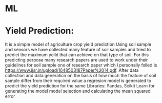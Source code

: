 # ML
# Yield Prediction:
It is a simple model of agriculture crop yield prediction 
Using soil sample and sensors we have collected many feature of soil samples and tried to predict the maximum yeild that can achieve on that type of soil. For this predicting perpose many research papers are used to work under their guidelines for soil sample one of research paper which I personally folled is https://www.ijsr.in/upload/1648503187Paper%2014.pdf.
After data collection and data generation on the basis of how much the feature of soil sample differ from their required value a regresion model is generated to predict the yield prediction for the same
Libraries:
Pandas, Scikit Learn for generating the model model selection and calculating the mean squared error


